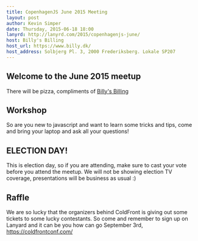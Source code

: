 ```yaml
---
title: CopenhagenJS June 2015 Meeting
layout: post
author: Kevin Simper
date: Thursday, 2015-06-18 18:00
lanyrd: http://lanyrd.com/2015/copenhagenjs-june/
host: Billy's Billing
host_url: https://www.billy.dk/
host_address: Solbjerg Pl. 3, 2000 Frederiksberg. Lokale SP207
---
```


## Welcome to the June 2015 meetup

There will be pizza, compliments of [Billy's Billing](https://www.billy.dk/)

## Workshop

So are you new to javascript and want to learn some tricks and tips, come and
bring your laptop and ask all your questions!

## ELECTION DAY!

This is election day, so if you are attending, make sure to cast your vote before you attend the meetup. We will not be showing election TV coverage, presentations will be business as usual :)


## Raffle

We are so lucky that the organizers behind ColdFront is giving out some tickets
to some lucky contestants. So come and remember to sign up on Lanyard and it can
be you how can go September 3rd, https://coldfrontconf.com/
